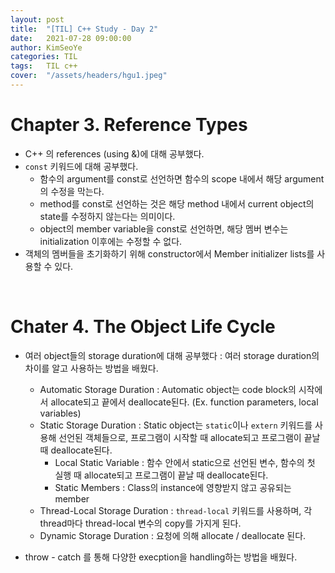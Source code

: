 ```yaml
---
layout: post
title:  "[TIL] C++ Study - Day 2"
date:   2021-07-28 09:00:00
author: KimSeoYe
categories: TIL
tags:   TIL c++
cover:  "/assets/headers/hgu1.jpeg"
---
```


# Chapter 3. Reference Types

- C++ 의 references (using &)에 대해 공부했다.
- `const` 키워드에 대해 공부했다.
  - 함수의 argument를 const로 선언하면 함수의 scope 내에서 해당 argument의 수정을 막는다.
  - method를 const로 선언하는 것은 해당 method 내에서 current object의 state를 수정하지 않는다는 의미이다.
  - object의 member variable을 const로 선언하면, 해당 멤버 변수는 initialization 이후에는 수정할 수 없다.
- 객체의 멤버들을 초기화하기 위해 constructor에서 Member initializer lists를 사용할 수 있다.

<br>

# Chater 4. The Object Life Cycle

- 여러 object들의 storage duration에 대해 공부했다 : 여러 storage duration의 차이를 알고 사용하는 방법을 배웠다.
  - Automatic Storage Duration : Automatic object는 code block의 시작에서 allocate되고 끝에서 deallocate된다. (Ex. function parameters, local variables)
  - Static Storage Duration : Static object는 `static`이나 `extern` 키워드를 사용해 선언된 객체들으로, 프로그램이 시작할 때 allocate되고 프로그램이 끝날 때 deallocate된다.
    - Local Static Variable : 함수 안에서 static으로 선언된 변수, 함수의 첫 실행 때 allocate되고 프로그램이 끝날 때 deallocate된다.
    - Static Members : Class의 instance에 영향받지 않고 공유되는 member
  - Thread-Local Storage Duration : `thread-local` 키워드를 사용하며, 각 thread마다 thread-local 변수의 copy를 가지게 된다.
  - Dynamic Storage Duration : 요청에 의해 allocate / deallocate 된다.

- throw - catch 를 통해 다양한 execption을 handling하는 방법을 배웠다.
